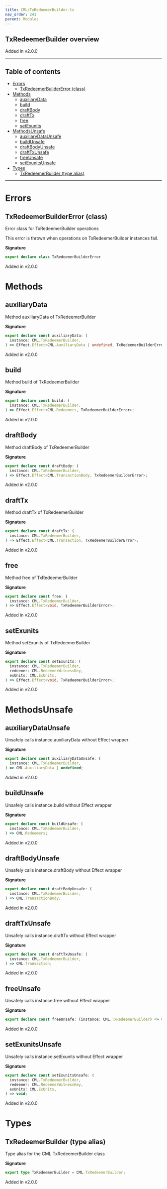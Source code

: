 ```yaml
---
title: CML/TxRedeemerBuilder.ts
nav_order: 241
parent: Modules
---
```


## TxRedeemerBuilder overview

Added in v2.0.0

---

<h2 class="text-delta">Table of contents</h2>

- [Errors](#errors)
  - [TxRedeemerBuilderError (class)](#txredeemerbuildererror-class)
- [Methods](#methods)
  - [auxiliaryData](#auxiliarydata)
  - [build](#build)
  - [draftBody](#draftbody)
  - [draftTx](#drafttx)
  - [free](#free)
  - [setExunits](#setexunits)
- [MethodsUnsafe](#methodsunsafe)
  - [auxiliaryDataUnsafe](#auxiliarydataunsafe)
  - [buildUnsafe](#buildunsafe)
  - [draftBodyUnsafe](#draftbodyunsafe)
  - [draftTxUnsafe](#drafttxunsafe)
  - [freeUnsafe](#freeunsafe)
  - [setExunitsUnsafe](#setexunitsunsafe)
- [Types](#types)
  - [TxRedeemerBuilder (type alias)](#txredeemerbuilder-type-alias)

---

# Errors

## TxRedeemerBuilderError (class)

Error class for TxRedeemerBuilder operations

This error is thrown when operations on TxRedeemerBuilder instances fail.

**Signature**

```ts
export declare class TxRedeemerBuilderError
```

Added in v2.0.0

# Methods

## auxiliaryData

Method auxiliaryData of TxRedeemerBuilder

**Signature**

```ts
export declare const auxiliaryData: (
  instance: CML.TxRedeemerBuilder,
) => Effect.Effect<CML.AuxiliaryData | undefined, TxRedeemerBuilderError>;
```

Added in v2.0.0

## build

Method build of TxRedeemerBuilder

**Signature**

```ts
export declare const build: (
  instance: CML.TxRedeemerBuilder,
) => Effect.Effect<CML.Redeemers, TxRedeemerBuilderError>;
```

Added in v2.0.0

## draftBody

Method draftBody of TxRedeemerBuilder

**Signature**

```ts
export declare const draftBody: (
  instance: CML.TxRedeemerBuilder,
) => Effect.Effect<CML.TransactionBody, TxRedeemerBuilderError>;
```

Added in v2.0.0

## draftTx

Method draftTx of TxRedeemerBuilder

**Signature**

```ts
export declare const draftTx: (
  instance: CML.TxRedeemerBuilder,
) => Effect.Effect<CML.Transaction, TxRedeemerBuilderError>;
```

Added in v2.0.0

## free

Method free of TxRedeemerBuilder

**Signature**

```ts
export declare const free: (
  instance: CML.TxRedeemerBuilder,
) => Effect.Effect<void, TxRedeemerBuilderError>;
```

Added in v2.0.0

## setExunits

Method setExunits of TxRedeemerBuilder

**Signature**

```ts
export declare const setExunits: (
  instance: CML.TxRedeemerBuilder,
  redeemer: CML.RedeemerWitnessKey,
  exUnits: CML.ExUnits,
) => Effect.Effect<void, TxRedeemerBuilderError>;
```

Added in v2.0.0

# MethodsUnsafe

## auxiliaryDataUnsafe

Unsafely calls instance.auxiliaryData without Effect wrapper

**Signature**

```ts
export declare const auxiliaryDataUnsafe: (
  instance: CML.TxRedeemerBuilder,
) => CML.AuxiliaryData | undefined;
```

Added in v2.0.0

## buildUnsafe

Unsafely calls instance.build without Effect wrapper

**Signature**

```ts
export declare const buildUnsafe: (
  instance: CML.TxRedeemerBuilder,
) => CML.Redeemers;
```

Added in v2.0.0

## draftBodyUnsafe

Unsafely calls instance.draftBody without Effect wrapper

**Signature**

```ts
export declare const draftBodyUnsafe: (
  instance: CML.TxRedeemerBuilder,
) => CML.TransactionBody;
```

Added in v2.0.0

## draftTxUnsafe

Unsafely calls instance.draftTx without Effect wrapper

**Signature**

```ts
export declare const draftTxUnsafe: (
  instance: CML.TxRedeemerBuilder,
) => CML.Transaction;
```

Added in v2.0.0

## freeUnsafe

Unsafely calls instance.free without Effect wrapper

**Signature**

```ts
export declare const freeUnsafe: (instance: CML.TxRedeemerBuilder) => void;
```

Added in v2.0.0

## setExunitsUnsafe

Unsafely calls instance.setExunits without Effect wrapper

**Signature**

```ts
export declare const setExunitsUnsafe: (
  instance: CML.TxRedeemerBuilder,
  redeemer: CML.RedeemerWitnessKey,
  exUnits: CML.ExUnits,
) => void;
```

Added in v2.0.0

# Types

## TxRedeemerBuilder (type alias)

Type alias for the CML TxRedeemerBuilder class

**Signature**

```ts
export type TxRedeemerBuilder = CML.TxRedeemerBuilder;
```

Added in v2.0.0
